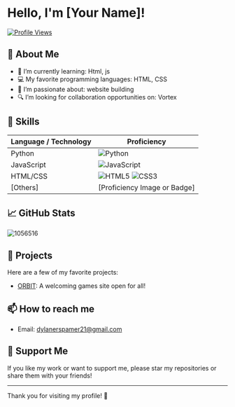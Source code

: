 # Hello, I'm [Your Name]!

[![Profile Views](https://komarev.com/ghpvc/?username=yourusername&color=blue)](https://github.com/yourusername)

## 👋 About Me

- 🌱 I’m currently learning: Html, js
- 💻 My favorite programming languages: HTML, CSS
- 🚀 I’m passionate about: website building
- 🔍 I’m looking for collaboration opportunities on: Vortex

## 💼 Skills

| Language / Technology | Proficiency |
|-----------------------|-------------|
| Python                | ![Python](https://img.shields.io/badge/-Python-3572B0?style=flat-square&logo=Python&logoColor=white) |
| JavaScript            | ![JavaScript](https://img.shields.io/badge/-JavaScript-F7DF1E?style=flat-square&logo=JavaScript&logoColor=black) |
| HTML/CSS              | ![HTML5](https://img.shields.io/badge/-HTML5-E34F26?style=flat-square&logo=HTML5&logoColor=white) ![CSS3](https://img.shields.io/badge/-CSS3-1572B6?style=flat-square&logo=CSS3&logoColor=white) |
| [Others]             | [Proficiency Image or Badge] |

## 📈 GitHub Stats

![1056516](https://github-readme-stats.vercel.app/api?username=yourusername&show_icons=true&theme=radical)

## 🌟 Projects

Here are a few of my favorite projects:

- [ORBIT](https://playervpn.github.io): A welcoming games site open for all!

## 📫 How to reach me

- Email: [dylanerspamer21@gmail.com](dylanerspamer21@gmail.com)

## 🙌 Support Me

If you like my work or want to support me, please star my repositories or share them with your friends!

---

Thank you for visiting my profile! 🌟
